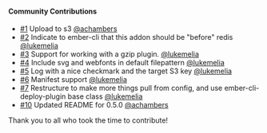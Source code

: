 #### Community Contributions

- [#1](https://github.com/zapnito/ember-cli-deploy-s3/pull/1) Upload to s3 [@achambers](https://github.com/achambers)
- [#2](https://github.com/zapnito/ember-cli-deploy-s3/pull/2) Indicate to ember-cli that this addon should be "before" redis [@lukemelia](https://github.com/lukemelia)
- [#3](https://github.com/zapnito/ember-cli-deploy-s3/pull/3) Support for working with a gzip plugin. [@lukemelia](https://github.com/lukemelia)
- [#4](https://github.com/zapnito/ember-cli-deploy-s3/pull/4) Include svg and webfonts in default filepattern [@lukemelia](https://github.com/lukemelia)
- [#5](https://github.com/zapnito/ember-cli-deploy-s3/pull/5) Log with a nice checkmark and the target S3 key [@lukemelia](https://github.com/lukemelia)
- [#6](https://github.com/zapnito/ember-cli-deploy-s3/pull/6) Manifest support [@lukemelia](https://github.com/lukemelia)
- [#7](https://github.com/zapnito/ember-cli-deploy-s3/pull/7) Restructure to make more things pull from config, and use ember-cli-deploy-plugin base class [@lukemelia](https://github.com/lukemelia)
- [#10](https://github.com/zapnito/ember-cli-deploy-s3/pull/10) Updated README for 0.5.0 [@achambers](https://github.com/achambers)

Thank you to all who took the time to contribute!
